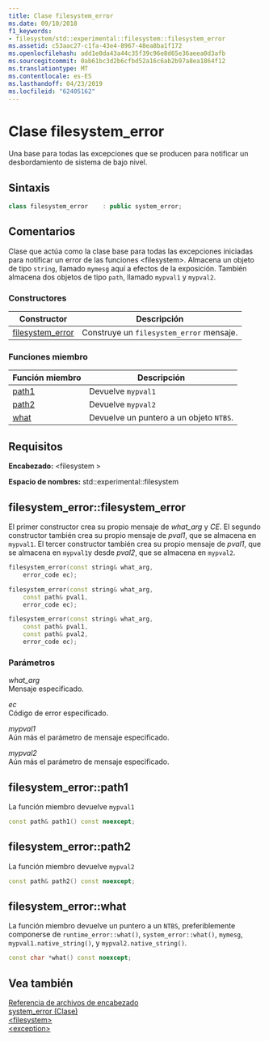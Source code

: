 ```yaml
---
title: Clase filesystem_error
ms.date: 09/10/2018
f1_keywords:
- filesystem/std::experimental::filesystem::filesystem_error
ms.assetid: c53aac27-c1fa-43e4-8967-48ea8ba1f172
ms.openlocfilehash: add1e0da43a44c35f39c96e8d65e36aeea0d3afb
ms.sourcegitcommit: 0ab61bc3d2b6cfbd52a16c6ab2b97a8ea1864f12
ms.translationtype: MT
ms.contentlocale: es-ES
ms.lasthandoff: 04/23/2019
ms.locfileid: "62405162"
---
```

# <a name="filesystemerror-class"></a>Clase filesystem_error

Una base para todas las excepciones que se producen para notificar un desbordamiento de sistema de bajo nivel.

## <a name="syntax"></a>Sintaxis

```cpp
class filesystem_error    : public system_error;
```

## <a name="remarks"></a>Comentarios

Clase que actúa como la clase base para todas las excepciones iniciadas para notificar un error de las funciones \<filesystem>. Almacena un objeto de tipo `string`, llamado `mymesg` aquí a efectos de la exposición. También almacena dos objetos de tipo `path`, llamado `mypval1` y `mypval2`.

### <a name="constructors"></a>Constructores

|Constructor|Descripción|
|-|-|
|[filesystem_error](#filesystem_error)|Construye un `filesystem_error` mensaje.|

### <a name="member-functions"></a>Funciones miembro

|Función miembro|Descripción|
|-|-|
|[path1](#path1)|Devuelve `mypval1`|
|[path2](#path2)|Devuelve `mypval2`|
|[what](#what)|Devuelve un puntero a un objeto `NTBS`.|

## <a name="requirements"></a>Requisitos

**Encabezado:** \<filesystem >

**Espacio de nombres:** std::experimental::filesystem

## <a name="filesystem_error"></a> filesystem_error::filesystem_error

El primer constructor crea su propio mensaje de *what_arg* y *CE*. El segundo constructor también crea su propio mensaje de *pval1*, que se almacena en `mypval1`. El tercer constructor también crea su propio mensaje de *pval1*, que se almacena en `mypval1`y desde *pval2*, que se almacena en `mypval2`.

```cpp
filesystem_error(const string& what_arg,
    error_code ec);

filesystem_error(const string& what_arg,
    const path& pval1,
    error_code ec);

filesystem_error(const string& what_arg,
    const path& pval1,
    const path& pval2,
    error_code ec);
```

### <a name="parameters"></a>Parámetros

*what_arg*<br/>
Mensaje especificado.

*ec*<br/>
Código de error especificado.

*mypval1*<br/>
Aún más el parámetro de mensaje especificado.

*mypval2*<br/>
Aún más el parámetro de mensaje especificado.

## <a name="path1"></a> filesystem_error::path1

La función miembro devuelve `mypval1`

```cpp
const path& path1() const noexcept;
```

## <a name="path2"></a> filesystem_error::path2

La función miembro devuelve `mypval2`

```cpp
const path& path2() const noexcept;
```

## <a name="what"></a> filesystem_error::what

La función miembro devuelve un puntero a un `NTBS`, preferiblemente componerse de `runtime_error::what()`, `system_error::what()`, `mymesg`, `mypval1.native_string()`, y `mypval2.native_string()`.

```cpp
const char *what() const noexcept;
```

## <a name="see-also"></a>Vea también

[Referencia de archivos de encabezado](../standard-library/cpp-standard-library-header-files.md)<br/>
[system_error (Clase)](../standard-library/system-error-class.md)<br/>
[\<filesystem>](../standard-library/filesystem.md)<br/>
[\<exception>](../standard-library/exception.md)<br/>
